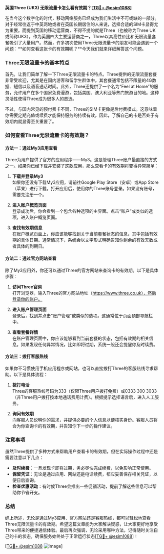 **英国Three (UK3) 无限流量卡怎么看有效期？[[TG💪+ @esim1088](https://t.me/s/esim1088)]**

在当今这个数字化的时代，移动网络服务已经成为我们生活中不可或缺的一部分。对于经常往返于中英两地或者在英国长期居住的人来说，选择合适的SIM卡显得尤为重要。而提到英国的移动运营商，不得不提的就是Three（也被称为Three UK或简称UK3）。作为英国四大主要运营商之一，Three以其高性价比和无限流量套餐吸引了大量用户。然而，许多初次使用Three无限流量卡的朋友可能会遇到一个问题：**如何查看这张卡的有效期呢？**今天我们就来详细解答这个问题。

### Three无限流量卡的基本特点

首先，让我们简单了解一下Three无限流量卡的特点。Three提供的无限流量套餐非常受欢迎，尤其是在国内游客和留学生群体中。其套餐通常包括不限量的4G数据、短信以及语音通话时间。此外，Three还提供了一个名为“Feel at Home”的服务，允许用户在多个国家免费漫游，包括美国、澳大利亚等热门旅游目的地。这种灵活性使得Three成为很多人的首选。

不过，与国内常见的预付费卡不同，Three的SIM卡更像是后付费模式。这意味着你需要定期充值或续费才能保持服务的持续有效。因此，了解自己的卡是否处于有效期内就显得至关重要了。

### 如何查看Three无限流量卡的有效期？

#### 方法一：通过My3应用查看

Three为用户提供了官方的应用程序——My3。这是管理Three账户最直接的方式之一。如果你已经下载并安装了这款应用，那么查看卡的有效期将变得异常简单：

1. **下载并登录My3**  
   如果你还没有下载My3应用，请前往Google Play Store（安卓）或App Store（苹果）进行下载。打开应用后，使用你的Three账号登录。如果没有账号，需要先注册一个。

2. **进入账户概览页面**  
   登录成功后，你会看到一个包含各种选项的主界面。点击“账户”或类似的选项，进入账户概览页面。

3. **查找有效期信息**  
   在账户概览页面上，你应该能够找到关于当前套餐状态的信息，其中包括有效期的具体日期。通常情况下，系统会以文字形式明确告知你剩余的有效天数或者具体的到期日。

#### 方法二：通过官方网站查看

除了My3应用外，你还可以通过Three的官方网站来查询卡的有效期。以下是具体步骤：

1. **访问Three官网**  
   打开浏览器，输入Three的官方网站地址（https://www.three.co.uk），然后登录你的账户。

2. **进入账户管理页面**  
   登录后，找到并点击“账户管理”或类似的选项。这通常位于页面顶部导航栏中。

3. **查看套餐详情**  
   在账户管理页面中，你应该能够看到当前套餐的状态，包括有效期的相关信息。如果发现任何异常情况，比如即将过期，系统一般还会提醒你及时续费。

#### 方法三：拨打客服热线

如果你不习惯使用手机应用程序或网站，也可以直接拨打Three的客服热线寻求帮助。以下是具体流程：

1. **拨打电话**  
   Three的客服热线号码为333（仅限Three用户拨打免费）或0333 300 3033（非Three用户拨打按本地通话费用计费）。根据提示选择语言后，进入人工服务。

2. **询问有效期**  
   向客服人员说明你的需求，并提供必要的个人信息以便核实身份。客服人员将会为你查询卡的有效期，并告知你下一步的操作建议。

### 注意事项

虽然Three提供了多种方式来帮助用户查看卡的有效期，但在实际操作过程中还是需要注意以下几点：

- **及时续费**：一旦发现卡即将过期，务必尽快完成续费，以免影响正常使用。
- **保留凭证**：无论是通过应用、网站还是电话续费，都应妥善保存相关凭证，以便日后查询。
- **检查优惠活动**：有时候Three会推出一些促销活动，提前了解这些信息可以帮助你节省开支。

### 总结

综上所述，无论是通过My3应用、官方网站还是客服热线，都可以轻松地查看Three无限流量卡的有效期。希望这篇文章能为大家解决疑惑，让大家更好地享受Three带来的便捷通信体验。最后再次强调，无论采用哪种方法，记得随时关注自己的卡的状态，确保服务始终处于正常运行状态[[TG💪+ @esim1088](https://t.me/s/esim1088)]！

[[TG💪+ @esim1088](https://t.me/s/esim1088) ![Image](https://i.postimg.cc/4NQfJmqS/Snipaste-2025-05-13-00-14-12.png)]